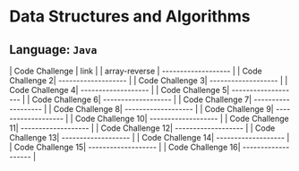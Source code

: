 # Data Structures and Algorithms

## Language: `Java`

| Code Challenge |  link |
| array-reverse | ------------------- |
|  Code Challenge 2| ------------------- |
|  Code Challenge 3| ------------------- |
|  Code Challenge 4| ------------------- |
|  Code Challenge 5| ------------------- |
|  Code Challenge 6| ------------------- |
|  Code Challenge 7| ------------------- |
|  Code Challenge 8| ------------------- |
|  Code Challenge 9| ------------------- |
|  Code Challenge 10| ------------------- |
|  Code Challenge 11| ------------------- |
|  Code Challenge 12| ------------------- |
|  Code Challenge 13| ------------------- |
|  Code Challenge 14| ------------------- |
|  Code Challenge 15| ------------------- |
|  Code Challenge 16| ------------------- |